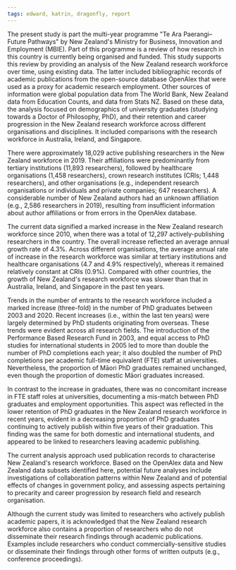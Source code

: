 ```yaml
---
tags: edward, katrin, dragonfly, report
---
```

The present study is part the multi-year programme "Te Ara Paerangi–Future
Pathways" by New Zealand's Ministry for Business, Innovation and Employment
(MBIE). Part of this programme is a review of how research in this country is
currently being organised and funded.  This study supports this review by
providing an analysis of the New Zealand research workforce over time, using
existing data. The latter included bibliographic records of academic
publications from the open-source database OpenAlex that were used as a proxy
for academic research employment.  Other sources of information were global
population data from The World Bank, New Zealand data from Education Counts,
and data from Stats NZ. Based on these data, the analysis focused on
demographics of university graduates (studying towards a Doctor of Philosophy,
PhD), and their retention and career progression in the New Zealand research
workforce across different organisations and disciplines. It included
comparisons with the research workforce in Australia, Ireland, and Singapore.

There were approximately 18,029 active publishing researchers in the New
Zealand workforce in 2019. Their affiliations were predominantly from tertiary
institutions (11,893 researchers), followed by healthcare organisations (1,458
researchers), crown research institutes (CRIs; 1,448 researchers), and other
organisations (e.g., independent research organisations or individuals and
private companies; 647 researchers).  A considerable number of New Zealand
authors had an unknown affiliation (e.g., 2,586 researchers in 2019), resulting
from insufficient information about author affiliations or from errors in the
OpenAlex database. 

The current data signified a marked increase in the New Zealand research
workforce since 2010, when there was a total of 12,297 actively-publishing
researchers in the country. The overall increase reflected an average annual
growth rate of 4.3%. Across different organisations, the average annual rate
of increase in the research workforce was similar at tertiary institutions and
healthcare organisations (4.7 and 4.9% respectively), whereas it remained
relatively constant at CRIs (0.9%).  Compared with other countries, the growth
of New Zealand's research workforce was slower than that in Australia, Ireland,
and Singapore in the past ten years.

Trends in the number of entrants to the research workforce included a marked
increase (three-fold) in the number of PhD graduates between 2003 and 2020.
Recent increases (i.e., within the last ten years) were largely determined by
PhD students originating from overseas. These trends were evident across all
research fields.  The introduction of the Performance Based Research Fund in
2003, and equal access to PhD studies for international students in 2005 led to
more than double the number of PhD completions each year; it also doubled the
number of PhD completions per academic full-time equivalent (FTE) staff at
universities. Nevertheless, the proportion of Māori PhD graduates remained
unchanged, even though the proportion of domestic Māori graduates increased. 

In contrast to the increase in graduates, there was no concomitant increase in
FTE staff roles at universities, documenting a mis-match between PhD graduates
and employment opportunities.  This aspect was reflected in the lower retention
of PhD graduates in the New Zealand research workforce in recent years, evident
in a decreasing proportion of PhD graduates continuing to actively publish
within five years of their graduation.  This finding was the same for both
domestic and international students, and appeared to be linked to researchers
leaving academic publishing.

The current analysis approach used publication records to characterise New
Zealand's research workforce.  Based on the OpenAlex data and New Zealand data
subsets identified here, potential future analyses include investigations of
collaboration patterns within New Zealand and of potential effects of changes
in government policy, and assessing aspects pertaining to precarity and career
progression by research field and research organisation.

Although the current study was limited to researchers who actively publish
academic papers, it is acknowledged that the New Zealand research workforce
also contains a proportion of researchers who do not disseminate their research
findings through academic publications. Examples include researchers who
conduct commercially-sensitive studies or disseminate their findings through
other forms of written outputs (e.g., conference proceedings).

